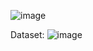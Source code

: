 ![image](https://github.com/rajathkannabiran/SQL-Practice/assets/43930076/a627131e-5dc4-4038-89ad-7cd746da8123)

Dataset:
![image](https://github.com/rajathkannabiran/SQL-Practice/assets/43930076/ab71b683-fa93-4645-9ee9-dec39b71e716)
